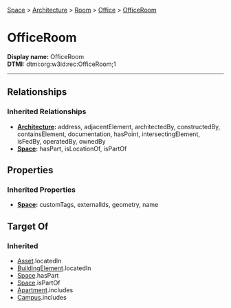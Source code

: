 [Space](../../../Space.md) > [Architecture](../../Architecture.md) > [Room](../Room.md) > [Office](Office.md) > [OfficeRoom](#)
# OfficeRoom

**Display name:** OfficeRoom<br />
**DTMI:** dtmi:org:w3id:rec:OfficeRoom;1

---
## Relationships
### Inherited Relationships
* **[Architecture](../../Architecture.md):** address, adjacentElement, architectedBy, constructedBy, containsElement, documentation, hasPoint, intersectingElement, isFedBy, operatedBy, ownedBy
* **[Space](../../../Space.md):** hasPart, isLocationOf, isPartOf
## Properties
### Inherited Properties
* **[Space](../../../Space.md):** customTags, externalIds, geometry, name
## Target Of
### Inherited
* [Asset](../../../../Asset/Asset.md).locatedIn
* [BuildingElement](../../../../BuildingElement/BuildingElement.md).locatedIn
* [Space](../../../Space.md).hasPart
* [Space](../../../Space.md).isPartOf
* [Apartment](../../../../Collection/SpaceCollection/Apartment.md).includes
* [Campus](../../../../Collection/SpaceCollection/Campus.md).includes

